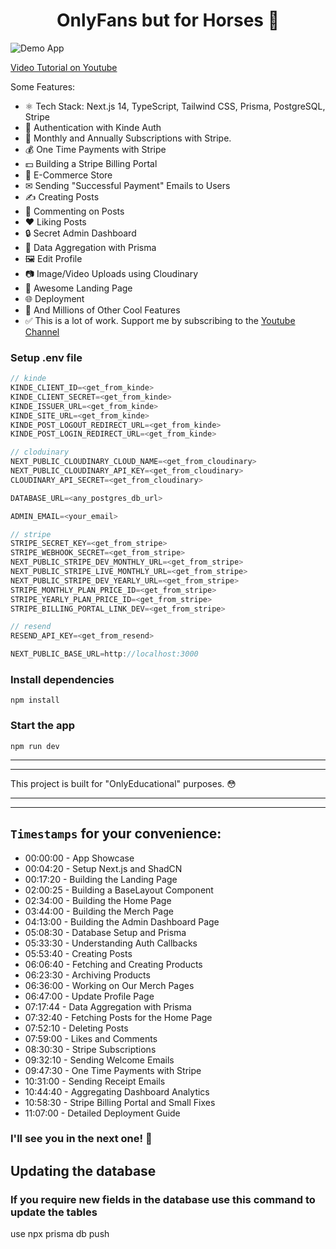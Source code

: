 <h1 align="center">OnlyFans but for Horses 🐴</h1>

![Demo App](/public/demo-for-readme.png)

[Video Tutorial on Youtube](https://youtu.be/mduqkHlJujA)

Some Features:

- ⚛️ Tech Stack: Next.js 14, TypeScript, Tailwind CSS, Prisma, PostgreSQL, Stripe
- 🔐 Authentication with Kinde Auth
- 💸 Monthly and Annually Subscriptions with Stripe.
- 💰 One Time Payments with Stripe
- 💵 Building a Stripe Billing Portal
- 🛒 E-Commerce Store
- ✉ Sending "Successful Payment" Emails to Users
- ✍️ Creating Posts
- 💬 Commenting on Posts
- ❤️ Liking Posts
- 🔒 Secret Admin Dashboard
- 📝 Data Aggregation with Prisma
- 🖼️ Edit Profile
- 📷 Image/Video Uploads using Cloudinary
- 💙 Awesome Landing Page
- 🌐 Deployment
- 👀 And Millions of Other Cool Features
- ✅ This is a lot of work. Support me by subscribing to the [Youtube Channel](https://www.youtube.com/@asaprogrammer_)

### Setup .env file

```js
// kinde
KINDE_CLIENT_ID=<get_from_kinde>
KINDE_CLIENT_SECRET=<get_from_kinde>
KINDE_ISSUER_URL=<get_from_kinde>
KINDE_SITE_URL=<get_from_kinde>
KINDE_POST_LOGOUT_REDIRECT_URL=<get_from_kinde>
KINDE_POST_LOGIN_REDIRECT_URL=<get_from_kinde>

// cloduinary
NEXT_PUBLIC_CLOUDINARY_CLOUD_NAME=<get_from_cloudinary>
NEXT_PUBLIC_CLOUDINARY_API_KEY=<get_from_cloudinary>
CLOUDINARY_API_SECRET=<get_from_cloudinary>

DATABASE_URL=<any_postgres_db_url>

ADMIN_EMAIL=<your_email>

// stripe
STRIPE_SECRET_KEY=<get_from_stripe>
STRIPE_WEBHOOK_SECRET=<get_from_stripe>
NEXT_PUBLIC_STRIPE_DEV_MONTHLY_URL=<get_from_stripe>
NEXT_PUBLIC_STRIPE_LIVE_MONTHLY_URL=<get_from_stripe>
NEXT_PUBLIC_STRIPE_DEV_YEARLY_URL=<get_from_stripe>
STRIPE_MONTHLY_PLAN_PRICE_ID=<get_from_stripe>
STRIPE_YEARLY_PLAN_PRICE_ID=<get_from_stripe>
STRIPE_BILLING_PORTAL_LINK_DEV=<get_from_stripe>

// resend
RESEND_API_KEY=<get_from_resend>

NEXT_PUBLIC_BASE_URL=http://localhost:3000
```

### Install dependencies

```shell
npm install
```

### Start the app

```shell
npm run dev
```

<hr/>
<hr/>
This project is built for "OnlyEducational" purposes. 😳
<hr/>
<hr/>

## `Timestamps` for your convenience:

- 00:00:00 - App Showcase
- 00:04:20 - Setup Next.js and ShadCN
- 00:17:20 - Building the Landing Page
- 02:00:25 - Building a BaseLayout Component
- 02:34:00 - Building the Home Page
- 03:44:00 - Building the Merch Page
- 04:13:00 - Building the Admin Dashboard Page
- 05:08:30 - Database Setup and Prisma
- 05:33:30 - Understanding Auth Callbacks
- 05:53:40 - Creating Posts
- 06:06:40 - Fetching and Creating Products
- 06:23:30 - Archiving Products
- 06:36:00 - Working on Our Merch Pages
- 06:47:00 - Update Profile Page
- 07:17:44 - Data Aggregation with Prisma
- 07:32:40 - Fetching Posts for the Home Page
- 07:52:10 - Deleting Posts
- 07:59:00 - Likes and Comments
- 08:30:30 - Stripe Subscriptions
- 09:32:10 - Sending Welcome Emails
- 09:47:30 - One Time Payments with Stripe
- 10:31:00 - Sending Receipt Emails
- 10:44:40 - Aggregating Dashboard Analytics
- 10:58:30 - Stripe Billing Portal and Small Fixes
- 11:07:00 - Detailed Deployment Guide

### I'll see you in the next one! 🚀

## Updating the database

### If you require new fields in the database use this command to update the tables

use npx prisma db push
